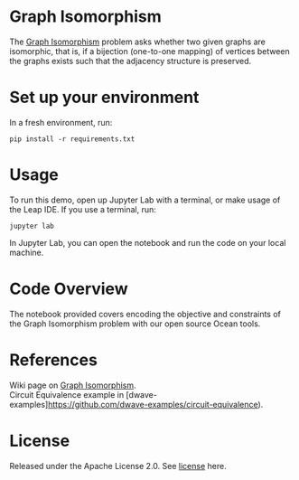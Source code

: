 # Graph Isomorphism
The [Graph Isomorphism](https://en.wikipedia.org/wiki/Graph_isomorphism) problem asks whether two given graphs
are isomorphic, that is, if a bijection (one-to-one mapping) of vertices between the graphs exists such that
the adjacency structure is preserved.

# Set up your environment
In a fresh environment, run:
```
pip install -r requirements.txt
```

# Usage
To run this demo, open up Jupyter Lab with a terminal, or make usage of the Leap IDE.
If you use a terminal, run:
```
jupyter lab
```

In Jupyter Lab, you can open the notebook and run the code on your local machine.

# Code Overview
The notebook provided covers encoding the objective and constraints of the Graph Isomorphism problem
with our open source Ocean tools.

# References
Wiki page on [Graph Isomorphism](https://en.wikipedia.org/wiki/Graph_isomorphism).\
Circuit Equivalence example in [dwave-examples]https://github.com/dwave-examples/circuit-equivalence).

# License
Released under the Apache License 2.0. See [license](LICENSE) here.